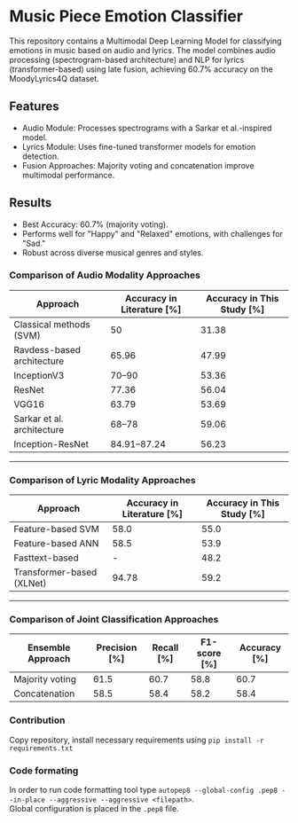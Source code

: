 # Music Piece Emotion Classifier
This repository contains a Multimodal Deep Learning Model for classifying emotions in music based on audio and lyrics. The model combines audio processing (spectrogram-based architecture) and NLP for lyrics (transformer-based) using late fusion, achieving 60.7% accuracy on the MoodyLyrics4Q dataset.

## Features
* Audio Module: Processes spectrograms with a Sarkar et al.-inspired model.
* Lyrics Module: Uses fine-tuned transformer models for emotion detection.
* Fusion Approaches: Majority voting and concatenation improve multimodal performance.

## Results
* Best Accuracy: 60.7% (majority voting).
* Performs well for "Happy" and "Relaxed" emotions, with challenges for "Sad."
* Robust across diverse musical genres and styles.

### Comparison of Audio Modality Approaches

| **Approach**                | **Accuracy in Literature [%]** | **Accuracy in This Study [%]** |
|------------------------------|---------------------------------|---------------------------------|
| Classical methods (SVM)      | 50                             | 31.38                          |
| Ravdess-based architecture   | 65.96                          | 47.99                          |
| InceptionV3                  | 70–90                          | 53.36                          |
| ResNet                       | 77.36                          | 56.04                          |
| VGG16                        | 63.79                          | 53.69                          |
| Sarkar et al. architecture   | 68–78                          | 59.06                          |
| Inception-ResNet             | 84.91–87.24                    | 56.23                          |

---

### Comparison of Lyric Modality Approaches

| **Approach**                | **Accuracy in Literature [%]** | **Accuracy in This Study [%]** |
|------------------------------|-----------------------------|---------------------------------|
| Feature-based SVM            | 58.0                       | 55.0                           |
| Feature-based ANN            | 58.5                       | 53.9                           |
| Fasttext-based               | -                          | 48.2                           |
| Transformer-based (XLNet)    | 94.78                      | 59.2                           |

---

### Comparison of Joint Classification Approaches

| **Ensemble Approach** | **Precision [%]** | **Recall [%]** | **F1-score [%]** | **Accuracy [%]** |
|------------------------|-------------------|----------------|------------------|------------------|
| Majority voting        | 61.5             | 60.7           | 58.8            | 60.7             |
| Concatenation          | 58.5             | 58.4           | 58.2            | 58.4             |


### Contribution
Copy repository, install necessary requirements using `pip install -r requirements.txt`

### Code formating
In order to run code formatting tool type `autopep8 --global-config .pep8 --in-place --aggressive --aggressive <filepath>`. </br>
Global configuration is placed in the `.pep8` file.